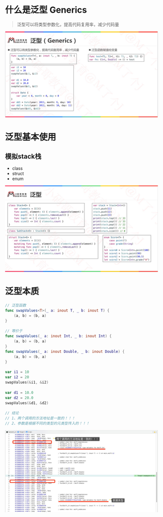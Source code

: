 

# 什么是泛型 Generics

> 泛型可以将类型参数化，提高代码复用率，减少代码量

![](media_012Generics/001.png)





# 泛型基本使用

## 模拟stack栈

* class
* struct
* enum

![](media_012Generics/002.png)





# 泛型本质

```swift
// 泛型函数
func swapValues<T>(_ a: inout T, _ b: inout T) {
	(a, b) = (b, a)
}

// 等价于
func swapValues(_ a: inout Int, _ b: inout Int) {
	(a, b) = (b, a)
}
func swapValues(_ a: inout Double, _ b: inout Double) {
	(a, b) = (b, a)
}

var i1 = 10
var i2 = 20
swapValues(&i1, &i2)

var d1 = 10.0
var d2 = 20.0
swapValues(&d1, &d2)

// 结论
// 1、两个调用的方法地址是一致的！！！
// 2、参数是根据不同的类型的元类型传入的！！！
```

![](media_012Generics/003.png)





